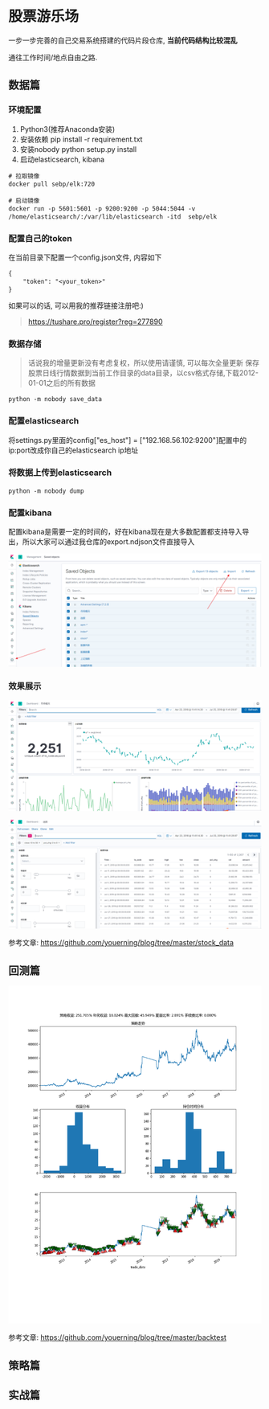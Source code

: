 # 股票游乐场
一步一步完善的自己交易系统搭建的代码片段仓库, **当前代码结构比较混乱**

通往工作时间/地点自由之路.

## 数据篇
### 环境配置
1. Python3(推荐Anaconda安装)
2. 安装依赖 pip install -r requirement.txt
3. 安装nobody python setup.py install
4. 启动elasticsearch, kibana 
```
# 拉取镜像
docker pull sebp/elk:720

# 启动镜像
docker run -p 5601:5601 -p 9200:9200 -p 5044:5044 -v /home/elasticsearch/:/var/lib/elasticsearch -itd  sebp/elk
```

> 

### 配置自己的token
在当前目录下配置一个config.json文件, 内容如下

```
{
    "token": "<your_token>"
}
```

如果可以的话, 可以用我的推荐链接注册吧:) 
> https://tushare.pro/register?reg=277890

### 数据存储
> 话说我的增量更新没有考虑复权，所以使用请谨慎, 可以每次全量更新
保存股票日线行情数据到当前工作目录的data目录，以csv格式存储,下载2012-01-01之后的所有数据
```
python -m nobody save_data
```

### 配置elasticsearch
将settings.py里面的config["es_host"] = ["192.168.56.102:9200"]配置中的ip:port改成你自己的elasticsearch ip地址

### 将数据上传到elasticsearch
```
python -m nobody dump
```

### 配置kibana
配置kibana是需要一定的时间的，好在kibana现在是大多数配置都支持导入导出，所以大家可以通过我仓库的export.ndjson文件直接导入

![import](docs/img/import.png)

### 效果展示
![market_status](docs/img/market_status.png)

![stock_selector](docs/img/stock_selector.png)


参考文章: https://github.com/youerning/blog/tree/master/stock_data

## 回测篇

![market_status](docs/img/report.png)

参考文章: https://github.com/youerning/blog/tree/master/backtest


## 策略篇
## 实战篇
